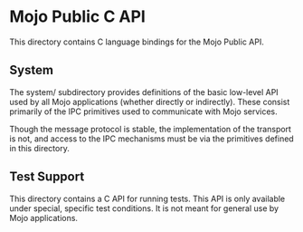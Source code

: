 Mojo Public C API
=================

This directory contains C language bindings for the Mojo Public API.

System
------

The system/ subdirectory provides definitions of the basic low-level API used by
all Mojo applications (whether directly or indirectly). These consist primarily
of the IPC primitives used to communicate with Mojo services.

Though the message protocol is stable, the implementation of the transport is
not, and access to the IPC mechanisms must be via the primitives defined in this
directory.

Test Support
------------

This directory contains a C API for running tests. This API is only available
under special, specific test conditions. It is not meant for general use by Mojo
applications.
